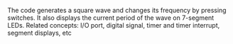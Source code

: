 The code generates a square wave and changes its frequency by pressing switches. 
            It also displays the current period of the wave on 7-segment LEDs.
Related concepts:   I/O port, digital signal, timer and timer interrupt, segment displays, etc 